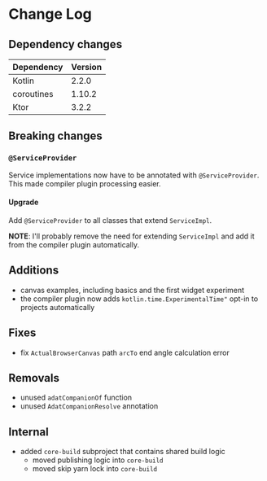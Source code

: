 # Change Log

## Dependency changes

| Dependency | Version |
|------------|---------|
| Kotlin     | 2.2.0   |
| coroutines | 1.10.2  |
| Ktor       | 3.2.2   |

## Breaking changes

### `@ServiceProvider`

Service implementations now have to be annotated with `@ServiceProvider`. This made compiler plugin
processing easier.

#### Upgrade

Add `@ServiceProvider` to all classes that extend `ServiceImpl`.

**NOTE**: I'll probably remove the need for extending `ServiceImpl` and add it from the compiler plugin automatically.

## Additions

- canvas examples, including basics and the first widget experiment
- the compiler plugin now adds `kotlin.time.ExperimentalTime"` opt-in to projects automatically

## Fixes

- fix `ActualBrowserCanvas` path `arcTo` end angle calculation error

## Removals

- unused `adatCompanionOf` function
- unused `AdatCompanionResolve` annotation

## Internal

- added `core-build` subproject that contains shared build logic
  - moved publishing logic into `core-build`
  - moved skip yarn lock into `core-build`